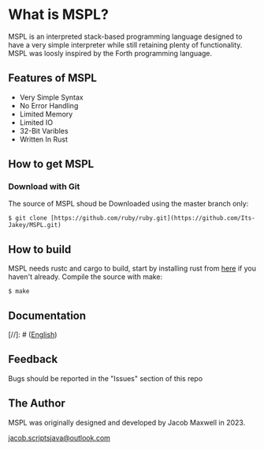 # What is MSPL?

MSPL is an interpreted stack-based programming language designed 
to have a very simple interpreter while still retaining plenty 
of functionality. MSPL was loosly inspired by the Forth programming 
language.

## Features of MSPL

* Very Simple Syntax
* No Error Handling
* Limited Memory
* Limited IO
* 32-Bit Varibles
* Written In Rust

## How to get MSPL

### Download with Git

The source of MSPL shoud be Downloaded using the master branch only:

    $ git clone [https://github.com/ruby/ruby.git](https://github.com/Its-Jakey/MSPL.git)

## How to build

MSPL needs rustc and cargo to build, start by installing rust from [here](https://bit.ly/3JBBKAd) if you haven't already.
Compile the source with make:

    $ make

## Documentation

[//]: # ([English]())

## Feedback

Bugs should be reported in the "Issues" section of this repo

## The Author

MSPL was originally designed and developed by Jacob Maxwell in 2023.

<jacob.scriptsjava@outlook.com>
